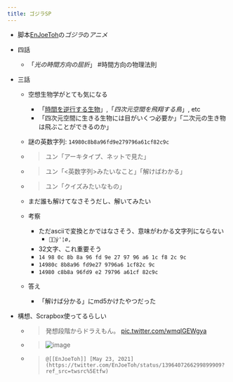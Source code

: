 ```yaml
---
title: ゴジラSP
---
```


* 脚本[EnJoeToh](EnJoeToh.md)の*ゴジラ*の*アニメ*

* 四話
  
  * 「*光の時間方向の屈折*」 #時間方向の物理法則
* 三話
  
  * 空想生物学がとても気になる
    * 「[時間を逆行する生物](%E6%99%82%E9%96%93%E3%82%92%E9%80%86%E8%A1%8C%E3%81%99%E3%82%8B%E7%94%9F%E7%89%A9.md)」,「*四次元空間を飛翔する鳥*」, etc
    * 「四次元空間に生きる生物には目がいくつ必要か」「二次元の生き物は飛ぶことができるのか」
  * 謎の英数字列: `14980c8b8a96fd9e279796a61cf82c9c`
  * 
     > 
     > ユン「アーキタイプ、ネットで見た」
  
  * 
     > 
     > ユン「\<英数字列>みたいなこと」「解けばわかる」
  
  * 
     > 
     > ユン「クイズみたいなもの」
  
  * まだ誰も解けてなさそうだし、解いてみたい
  * 考察
    * ただasciiで変換とかではなさそう、意味がわかる文字列にならない
      * `ý'¦ø,`
    * 32文字、これ重要そう
    * `14 98 0c 8b 8a 96 fd 9e 27 97 96 a6 1c f8 2c 9c`
    * `14980c 8b8a96 fd9e27 9796a6 1cf82c 9c`
    * `14980 c8b8a 96fd9 e2 79796 a61cf 82c9c`
  * 答え
    * 「解けば分かる」にmd5かけたやつだった
* 構想、Scrapbox使ってるらしい
  
  * 
     > 
     > 発想段階からドラえもん。 [pic.twitter.com/wmqlGEWgya](https://t.co/wmqlGEWgya)
  
  * 
     > 
     > ![image](https://gyazo.com/222af04a78bc8b37b668e503aec48513/thumb/1000)
  
  * 
     > 
     > ````
     > @[[EnJoeToh]] [May 23, 2021](https://twitter.com/EnJoeToh/status/1396407266299899909?ref_src=twsrc%5Etfw)
     > ````
